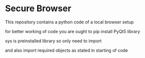 # Secure Browser
 This repository contains a python code of a local browser setup


 for better working of code you are ought to pip install PyQt5 library

 sys is preinstalled library so only need to import

 and also import required objects as stated in starting of code
 